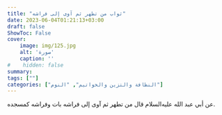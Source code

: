 ```yaml
---
title: "ثواب من تطهر ثم آوى إلى فراشه"
date: 2023-06-04T01:21:13+03:00
draft: false
ShowToc: False
cover:
    image: img/125.jpg
    alt: 'صورة'
    caption: ''
#    hidden: false
summary: 
tags: [""]
categories: ["النظافة والتزين والخواتيم", "النوم"]
---
```

عن أبي عبد الله عليه‌السلام قال من تطهر ثم
آوى إلى فراشه بات وفراشه كمسجده.


